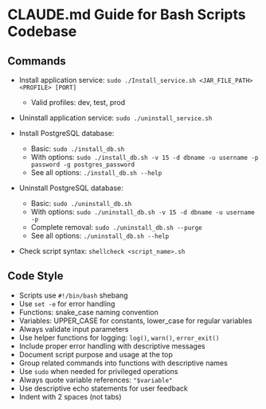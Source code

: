 # CLAUDE.md Guide for Bash Scripts Codebase

## Commands

- Install application service: `sudo ./Install_service.sh <JAR_FILE_PATH> <PROFILE> [PORT]`
  - Valid profiles: dev, test, prod
- Uninstall application service: `sudo ./uninstall_service.sh`

- Install PostgreSQL database: 
  - Basic: `sudo ./install_db.sh`
  - With options: `sudo ./install_db.sh -v 15 -d dbname -u username -p password -g postgres_password`
  - See all options: `./install_db.sh --help`

- Uninstall PostgreSQL database:
  - Basic: `sudo ./uninstall_db.sh`
  - With options: `sudo ./uninstall_db.sh -v 15 -d dbname -u username -p`
  - Complete removal: `sudo ./uninstall_db.sh --purge`
  - See all options: `./uninstall_db.sh --help`

- Check script syntax: `shellcheck <script_name>.sh`

## Code Style

- Scripts use `#!/bin/bash` shebang
- Use `set -e` for error handling
- Functions: snake_case naming convention
- Variables: UPPER_CASE for constants, lower_case for regular variables
- Always validate input parameters
- Use helper functions for logging: `log()`, `warn()`, `error_exit()`
- Include proper error handling with descriptive messages
- Document script purpose and usage at the top
- Group related commands into functions with descriptive names
- Use `sudo` when needed for privileged operations
- Always quote variable references: `"$variable"`
- Use descriptive echo statements for user feedback
- Indent with 2 spaces (not tabs)